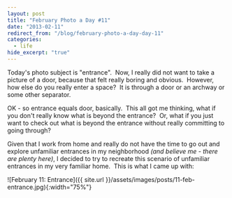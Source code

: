 ```yaml
---
layout: post
title: "February Photo a Day #11"
date: "2013-02-11"
redirect_from: "/blog/february-photo-a-day-day-11"
categories:
  - life
hide_excerpt: "true"
---
```


Today's photo subject is "entrance".  Now, I really did not want to take a picture of a door, because that felt really boring and obvious.  However, how else do you really enter a space?  It is through a door or an archway or some other separator.

OK - so entrance equals door, basically.  This all got me thinking, what if you don't really know what is beyond the entrance?  Or, what if you just want to check out what is beyond the entrance without really committing to going through?

Given that I work from home and really do not have the time to go out and explore unfamiliar entrances in my neighborhood _(and believe me - there are plenty here)_, I decided to try to recreate this scenario of unfamiliar entrances in my very familiar home.  This is what I came up with:

![February 11: Entrance]({{ site.url }}/assets/images/posts/11-feb-entrance.jpg){:width="75%"}

